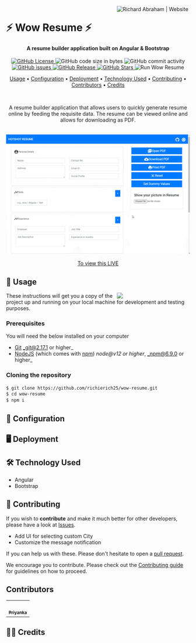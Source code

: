 <!-- markdownlint-disable -->
<a href="https://www.richierich25.com" target="_blank">
    <img alt="Richard Abraham | Website" src="https://user-images.githubusercontent.com/34006942/95367062-e827e000-08f1-11eb-8e6a-b28b6d0e9690.png" title="Richard Abraham | Website" align="right" width="200px" />
</a>

⚡️ Wow Resume ⚡️
======================

<h4 align="center">A resume builder application built on Angular & Bootstrap
</h4>

<div align="center"> 

  <p align="center">
    <a href="https://github.com/richierich25/wow-resume/blob/main/LICENSE">
      <img src="https://img.shields.io/github/license/richierich25/wow-resume?color=blue" alt="GitHub License">
    </a>
    <img src="https://img.shields.io/github/languages/code-size/richierich25/wow-resume" alt="GitHub code size in bytes">
    <img src="https://img.shields.io/github/commit-activity/w/richierich25/wow-resume" alt="GitHub commit activity">
    <a href="https://github.com/richierich25/wow-resume/issues">
      <img src="https://img.shields.io/github/issues/richierich25/wow-resume" alt="GitHub issues">
    </a>
    <a href="https://github.com/richierich25/wow-resume/releases">
      <img src="https://img.shields.io/github/v/release/richierich25/wow-resume.svg?style=flat" alt="GitHub Release">
    </a>
      <a href="https://github.com/richierich25/wow-resume/stargazers">
      <img src="https://img.shields.io/github/stars/richierich25/wow-resume" alt="GitHub Stars">
    </a>
    <img src="https://github.com/richierich25/wow-resume/workflows/build/badge.svg" alt="Run Wow Resume">
  </p>

  <p align="center">
    <a href="#usage">Usage</a> •
    <a href="#configuration">Configuration</a> •
    <a href="#deployment">Deployment</a> •
    <a href="#technology-used">Technology Used</a> •
    <a href="#contributing">Contributing</a> •
    <a href="#contributors">Contributors</a> •
    <a href="#credits">Credits</a>
  </p>
  <br>

  <p>
    A resume builder application that allows users to quickly generate resume online by feeding the requisite data. The resume can be viewed online and allows for downloading as PDF. 
  </p>
  <br>

</div>

<img src="./wow-resume.gif">
<p align="center">
  <a href="">To view this LIVE</a>
</p>


## 📖 Usage

<img align="right" src="https://i.ibb.co/CJfW18H/ship.gif" width="200"/>

These instructions will get you a copy of the project up and running on your local machine for development and testing purposes.

### Prerequisites

You will need the below installed on your computer
- [Git](https://git-scm.com) _git@2.17.1 or higher_
- [NodeJS](https://nodejs.org/en/download/) (which comes with [npm](http://npmjs.com)) _node@v12 or higher_, _npm@6.9.0 or higher_


### Cloning the repository

```sh
$ git clone https://github.com/richierich25/wow-resume.git
$ cd wow-resume
$ npm i 
```

## 💨 Configuration



## 🖥️ Deployment



## 🛠️ Technology Used

- Angular
- Bootstrap

## 🤝 Contributing

If you wish to **contribute** and make it much better for other developers, please have a look at [Issues](https://github.com/richierich25/wow-resume/issues).

- Add UI for selecting custom City
- Customize the message notification

If you can help us with these. Please don't hesitate to open a [pull request](https://github.com/richierich25/wow-resume/pulls).

We encourage you to contribute. Please check out the [Contributing guide](CONTRIBUTING.md) for guidelines on how to proceed.

## Contributors

<!-- ALL-CONTRIBUTORS-LIST:START - Do not remove or modify this section -->
<table>
  <tr>
    <td align="center"><a href="htts://www.richierich25.com">
    <img src="https://user-images.githubusercontent.com/34006942/95364922-0e984c00-08ef-11eb-9e3b-48cfd6f844e7.jpg" width="100px;" alt=""/><br /><sub><b>Priyanka </b></sub></a></td>
  </tr>
</table>
<!-- ALL-CONTRIBUTORS-LIST:END -->


## 👏🏻 Credits

